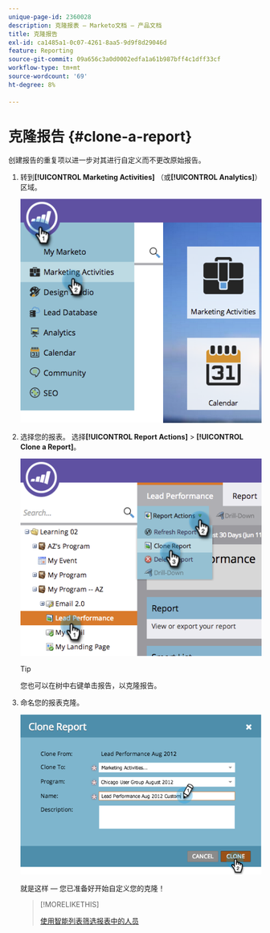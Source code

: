 ```yaml
---
unique-page-id: 2360028
description: 克隆报表 — Marketo文档 — 产品文档
title: 克隆报告
exl-id: ca1485a1-0c07-4261-8aa5-9d9f8d29046d
feature: Reporting
source-git-commit: 09a656c3a0d0002edfa1a61b987bff4c1dff33cf
workflow-type: tm+mt
source-wordcount: '69'
ht-degree: 8%

---
```


# 克隆报告 {#clone-a-report}

创建报告的重复项以进一步对其进行自定义而不更改原始报告。

1. 转到&#x200B;**[!UICONTROL Marketing Activities]** （或&#x200B;**[!UICONTROL Analytics]**）区域。

   ![](assets/image2014-9-16-14-3a23-3a46.png)

1. 选择您的报表。 选择&#x200B;**[!UICONTROL Report Actions]** > **[!UICONTROL Clone a Report]**。

   ![](assets/image2014-9-16-14-3a23-3a53.png)

   >[!TIP]
   >
   >您也可以在树中右键单击报告，以克隆报告。

1. 命名您的报表克隆。

   ![](assets/image2014-9-16-14-3a23-3a57.png)

   就是这样 — 您已准备好开始自定义您的克隆！

   >[!MORELIKETHIS]
   >
   >[使用智能列表筛选报表中的人员](/help/marketo/product-docs/reporting/basic-reporting/editing-reports/filter-people-in-a-report-with-a-smart-list.md)
